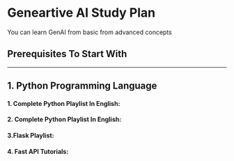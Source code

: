 # Geneartive AI Study Plan

You can learn GenAI from basic from advanced concepts

## Prerequisites To Start With
--------------------------------------------------------------------------------------------------------------------------------------------------------
## 1. Python Programming Language
   #### 1. Complete Python Playlist In English:
   #### 2. Complete Python Playlist In English:
   #### 3.Flask Playlist:
   #### 4. Fast API Tutorials:  


